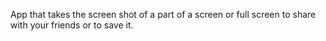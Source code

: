 App that takes the screen shot of a part of a screen or full screen to share with your friends or to save it.